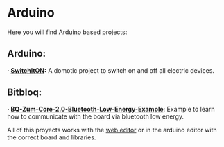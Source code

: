 # Arduino

Here you will find Arduino based projects:

## Arduino:

**· [SwitchItON](https://github.com/Jkutkut/SwitchItON):** A domotic project to switch on and off all electric devices.


## Bitbloq:
**· [BQ-Zum-Core-2.0-Bluetooth-Low-Energy-Example](https://github.com/Jkutkut/BQ-Zum-Core-2.0-Bluetooth-Low-Energy-Example)**: Example to learn how to communicate with the board via bluetooth low energy.


All of this proyects works with the [web editor](https://bitbloq.bq.com/) or in the arduino editor with the correct board and libraries.
